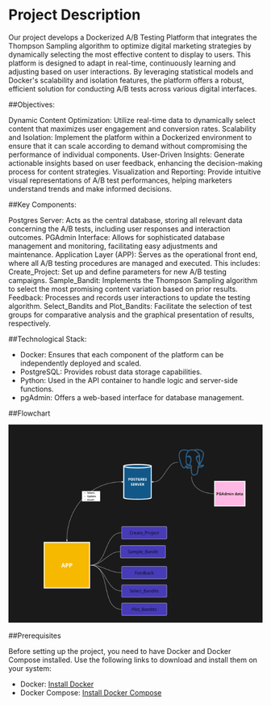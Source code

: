 # Project Description



Our project develops a Dockerized A/B Testing Platform that integrates the Thompson Sampling algorithm to optimize digital marketing strategies by dynamically selecting the most effective content to display to users. This platform is designed to adapt in real-time, continuously learning and adjusting based on user interactions. By leveraging statistical models and Docker's scalability and isolation features, the platform offers a robust, efficient solution for conducting A/B tests across various digital interfaces.

##Objectives:

Dynamic Content Optimization: Utilize real-time data to dynamically select content that maximizes user engagement and conversion rates.
Scalability and Isolation: Implement the platform within a Dockerized environment to ensure that it can scale according to demand without compromising the performance of individual components.
User-Driven Insights: Generate actionable insights based on user feedback, enhancing the decision-making process for content strategies.
Visualization and Reporting: Provide intuitive visual representations of A/B test performances, helping marketers understand trends and make informed decisions.

##Key Components:

Postgres Server: Acts as the central database, storing all relevant data concerning the A/B tests, including user responses and interaction outcomes.
PGAdmin Interface: Allows for sophisticated database management and monitoring, facilitating easy adjustments and maintenance.
Application Layer (APP): Serves as the operational front end, where all A/B testing procedures are managed and executed. This includes:
Create_Project: Set up and define parameters for new A/B testing campaigns.
Sample_Bandit: Implements the Thompson Sampling algorithm to select the most promising content variation based on prior results.
Feedback: Processes and records user interactions to update the testing algorithm.
Select_Bandits and Plot_Bandits: Facilitate the selection of test groups for comparative analysis and the graphical presentation of results, respectively.

##Technological Stack:

* Docker: Ensures that each component of the platform can be independently deployed and scaled.
* PostgreSQL: Provides robust data storage capabilities.
* Python: Used in the API container to handle logic and server-side functions.
* pgAdmin: Offers a web-based interface for database management.

##Flowchart
   
![Project flowchart](images/flowchart.png)


##Prerequisites

Before setting up the project, you need to have Docker and Docker Compose installed. Use the following links to download and install them on your system:

* Docker: [Install Docker](https://docs.docker.com/get-docker/)
* Docker Compose: [Install Docker Compose](https://docs.docker.com/compose/install/)


